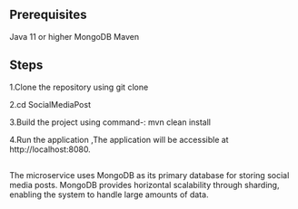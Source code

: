 ## Prerequisites
Java 11 or higher
MongoDB
Maven

## Steps
1.Clone the repository using git clone

2.cd SocialMediaPost

3.Build the project using command-: mvn clean install

4.Run the application ,The application will be accessible at http://localhost:8080.

##
The microservice uses MongoDB as its primary database for storing social media posts. MongoDB provides horizontal scalability through sharding, enabling the system to handle large amounts of data.
